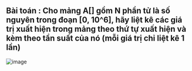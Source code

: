 ## Bài toán : Cho mảng A[] gồm N phần tử là số nguyên trong đoạn [0, 10^6], hãy liệt kê các giá trị xuất hiện trong mảng theo thứ tự xuất hiện và kèm theo tần suất của nó (mỗi giá trị chỉ liệt kê 1 lần)
![image](https://github.com/minchangggg/DSA/assets/125820144/99e2cf3f-edd4-48cd-bade-e4ca5ba05c97)
